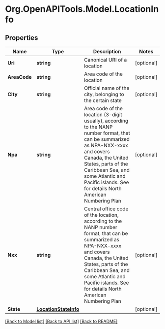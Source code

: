 
# Org.OpenAPITools.Model.LocationInfo

## Properties

Name | Type | Description | Notes
------------ | ------------- | ------------- | -------------
**Uri** | **string** | Canonical URI of a location | [optional] 
**AreaCode** | **string** | Area code of the location | [optional] 
**City** | **string** | Official name of the city, belonging to the certain state | [optional] 
**Npa** | **string** | Area code of the location (3-digit usually), according to the NANP number format, that can be summarized as NPA-NXX-xxxx and covers Canada, the United States, parts of the Caribbean Sea, and some Atlantic and Pacific islands. See for details North American Numbering Plan | [optional] 
**Nxx** | **string** | Central office code of the location, according to the NANP number format, that can be summarized as NPA-NXX-xxxx and covers Canada, the United States, parts of the Caribbean Sea, and some Atlantic and Pacific islands. See for details North American Numbering Plan | [optional] 
**State** | [**LocationStateInfo**](LocationStateInfo.md) |  | [optional] 

[[Back to Model list]](../README.md#documentation-for-models)
[[Back to API list]](../README.md#documentation-for-api-endpoints)
[[Back to README]](../README.md)

